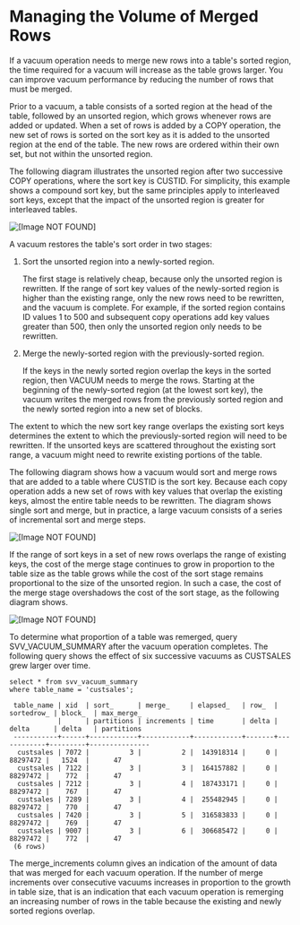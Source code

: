 # Managing the Volume of Merged Rows<a name="vacuum-managing-volume-of-unmerged-rows"></a>

If a vacuum operation needs to merge new rows into a table's sorted region, the time required for a vacuum will increase as the table grows larger\. You can improve vacuum performance by reducing the number of rows that must be merged\. 

Prior to a vacuum, a table consists of a sorted region at the head of the table, followed by an unsorted region, which grows whenever rows are added or updated\. When a set of rows is added by a COPY operation, the new set of rows is sorted on the sort key as it is added to the unsorted region at the end of the table\. The new rows are ordered within their own set, but not within the unsorted region\. 

The following diagram illustrates the unsorted region after two successive COPY operations, where the sort key is CUSTID\. For simplicity, this example shows a compound sort key, but the same principles apply to interleaved sort keys, except that the impact of the unsorted region is greater for interleaved tables\. 

![\[Image NOT FOUND\]](http://docs.aws.amazon.com/redshift/latest/dg/images/vacuum-unsorted-region.png)

A vacuum restores the table's sort order in two stages:

1. Sort the unsorted region into a newly\-sorted region\. 

   The first stage is relatively cheap, because only the unsorted region is rewritten\. If the range of sort key values of the newly\-sorted region is higher than the existing range, only the new rows need to be rewritten, and the vacuum is complete\. For example, if the sorted region contains ID values 1 to 500 and subsequent copy operations add key values greater than 500, then only the unsorted region only needs to be rewritten\. 

1. Merge the newly\-sorted region with the previously\-sorted region\. 

   If the keys in the newly sorted region overlap the keys in the sorted region, then VACUUM needs to merge the rows\. Starting at the beginning of the newly\-sorted region \(at the lowest sort key\), the vacuum writes the merged rows from the previously sorted region and the newly sorted region into a new set of blocks\. 

The extent to which the new sort key range overlaps the existing sort keys determines the extent to which the previously\-sorted region will need to be rewritten\. If the unsorted keys are scattered throughout the existing sort range, a vacuum might need to rewrite existing portions of the table\. 

The following diagram shows how a vacuum would sort and merge rows that are added to a table where CUSTID is the sort key\. Because each copy operation adds a new set of rows with key values that overlap the existing keys, almost the entire table needs to be rewritten\. The diagram shows single sort and merge, but in practice, a large vacuum consists of a series of incremental sort and merge steps\. 

![\[Image NOT FOUND\]](http://docs.aws.amazon.com/redshift/latest/dg/images/vacuum-unsorted-region-sort-merge.png)

If the range of sort keys in a set of new rows overlaps the range of existing keys, the cost of the merge stage continues to grow in proportion to the table size as the table grows while the cost of the sort stage remains proportional to the size of the unsorted region\. In such a case, the cost of the merge stage overshadows the cost of the sort stage, as the following diagram shows\.

![\[Image NOT FOUND\]](http://docs.aws.amazon.com/redshift/latest/dg/images/vacuum-example-merge-region-grows.png)

To determine what proportion of a table was remerged, query SVV\_VACUUM\_SUMMARY after the vacuum operation completes\. The following query shows the effect of six successive vacuums as CUSTSALES grew larger over time\.

```
select * from svv_vacuum_summary
where table_name = 'custsales';

 table_name | xid  | sort_      | merge_     | elapsed_   | row_  | sortedrow_ | block_  | max_merge_
            |      | partitions | increments | time       | delta | delta      | delta   | partitions
 -----------+------+------------+------------+------------+-------+------------+---------+---------------
  custsales | 7072 |          3 |          2 |  143918314 |     0 |   88297472 |   1524  |      47
  custsales | 7122 |          3 |          3 |  164157882 |     0 |   88297472 |    772  |      47
  custsales | 7212 |          3 |          4 |  187433171 |     0 |   88297472 |    767  |      47
  custsales | 7289 |          3 |          4 |  255482945 |     0 |   88297472 |    770  |      47
  custsales | 7420 |          3 |          5 |  316583833 |     0 |   88297472 |    769  |      47
  custsales | 9007 |          3 |          6 |  306685472 |     0 |   88297472 |    772  |      47
 (6 rows)
```

The merge\_increments column gives an indication of the amount of data that was merged for each vacuum operation\. If the number of merge increments over consecutive vacuums increases in proportion to the growth in table size, that is an indication that each vacuum operation is remerging an increasing number of rows in the table because the existing and newly sorted regions overlap\. 